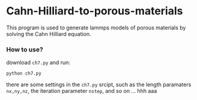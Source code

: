 # Cahn-Hilliard-to-porous-materials
This program is used to generate lammps models of porous materials by solving the Cahn Hilliard equation.


### How to use?


download `ch7.py` and run:
```
python ch7.py
```
there are some settings in the `ch7.py` srcipt, such as the length paramaters `nx,ny,nz`, the iteration parameter `nstep`, and so on ...
hhh
aaa
